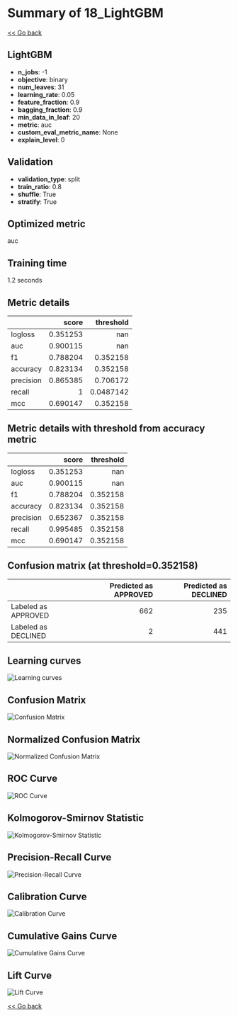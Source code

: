 # Summary of 18_LightGBM

[<< Go back](../README.md)


## LightGBM
- **n_jobs**: -1
- **objective**: binary
- **num_leaves**: 31
- **learning_rate**: 0.05
- **feature_fraction**: 0.9
- **bagging_fraction**: 0.9
- **min_data_in_leaf**: 20
- **metric**: auc
- **custom_eval_metric_name**: None
- **explain_level**: 0

## Validation
 - **validation_type**: split
 - **train_ratio**: 0.8
 - **shuffle**: True
 - **stratify**: True

## Optimized metric
auc

## Training time

1.2 seconds

## Metric details
|           |    score |   threshold |
|:----------|---------:|------------:|
| logloss   | 0.351253 | nan         |
| auc       | 0.900115 | nan         |
| f1        | 0.788204 |   0.352158  |
| accuracy  | 0.823134 |   0.352158  |
| precision | 0.865385 |   0.706172  |
| recall    | 1        |   0.0487142 |
| mcc       | 0.690147 |   0.352158  |


## Metric details with threshold from accuracy metric
|           |    score |   threshold |
|:----------|---------:|------------:|
| logloss   | 0.351253 |  nan        |
| auc       | 0.900115 |  nan        |
| f1        | 0.788204 |    0.352158 |
| accuracy  | 0.823134 |    0.352158 |
| precision | 0.652367 |    0.352158 |
| recall    | 0.995485 |    0.352158 |
| mcc       | 0.690147 |    0.352158 |


## Confusion matrix (at threshold=0.352158)
|                     |   Predicted as APPROVED |   Predicted as DECLINED |
|:--------------------|------------------------:|------------------------:|
| Labeled as APPROVED |                     662 |                     235 |
| Labeled as DECLINED |                       2 |                     441 |

## Learning curves
![Learning curves](learning_curves.png)
## Confusion Matrix

![Confusion Matrix](confusion_matrix.png)


## Normalized Confusion Matrix

![Normalized Confusion Matrix](confusion_matrix_normalized.png)


## ROC Curve

![ROC Curve](roc_curve.png)


## Kolmogorov-Smirnov Statistic

![Kolmogorov-Smirnov Statistic](ks_statistic.png)


## Precision-Recall Curve

![Precision-Recall Curve](precision_recall_curve.png)


## Calibration Curve

![Calibration Curve](calibration_curve_curve.png)


## Cumulative Gains Curve

![Cumulative Gains Curve](cumulative_gains_curve.png)


## Lift Curve

![Lift Curve](lift_curve.png)



[<< Go back](../README.md)
